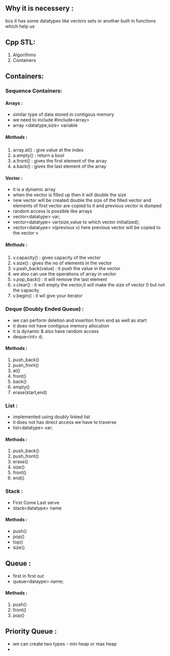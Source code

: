 ## Why it is necessery :
bcs it has some datatypes like vectors sets or another built in functions which help us
## Cpp STL:
1. Algorithms
2. Containers
## Containers:
### Sequence Containers:
#### Arrays :
- similar type of data stored in contigous memory 
- we need to include \#include\<array\>
- array \<datatype,size\> variable 
##### Methods :
1. array.at() : give value at the index
2. a.empty() : return a bool 
3. a.front() : gives the first element of the array
4. a.back() : gives the last element of the array

#### Vector :
- it is a dynamic array
- when the vector is filled up then it will double the size
- new vector will be created double the size of the filled vector and elements of first vector are copied to it and previous vector is dumped
- random access is possible like arrays
- vector\<datatype\> var;
- vector\<datatype\> var(size,value to which vector initialized);
- vector\<datatype\> v(previous v) here previous vector will be copied to the vector v
##### Methods :
1. v.capacity() : gives capacity of the vector
2. v.size() : gives the no of elements in the vector
3. v.push_back(value) : it push the value in the vector
4. we also can use the operations of array in vector
5. v.pop_back() : it will remove the last element
6. v.clear() : it will empty the vector,it will make the size of vector 0 but not the capacity
7. v.begin() : it wil give your iterator

### Deque (Doubly Ended Queue) :
- we can perform deletion and insertion from end as well as start
- it does not have contigous memory allocation
- it is dynamic & also have random access
- deque\<int\> d;
#### Methods :
1. push_back()
2. push_front()
3. at()
4. front()
5. back()
6. empty()
7. erase(start,end)

### List :
- implemented using doubly linked list
- it does not has direct access  we have to traverse
- list\<datatype\> var;
#### Methods :
1. push_back()
2. push_front()
3. erase()
4. size()
5. front()
6. end()

### Stack :
- First Come Last serve
- stack\<datatype\> name
#### Methods : 
- push()
- pop()
- top()
- size()

## Queue :
- first in first out
- queue\<dataype\> name;
#### Methods :
1. push()
2. front()
3. pop()

## Priority Queue :
- we can create two types - min heap or max heap
- 